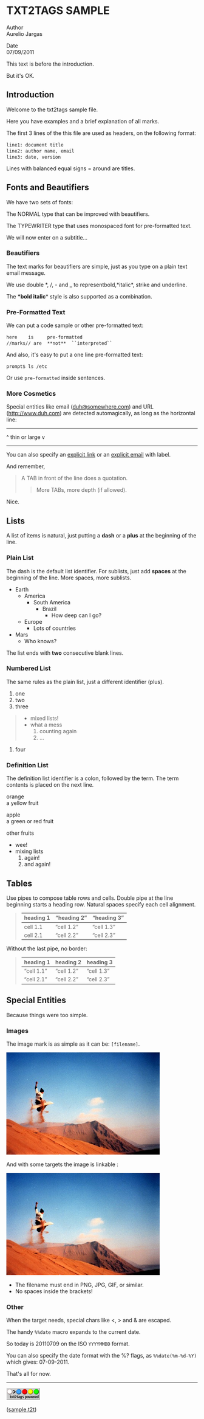 # TXT2TAGS SAMPLE

Author  
Aurelio Jargas

Date  
07/09/2011

This text is before the introduction.

But it's OK.

## Introduction

Welcome to the txt2tags sample file.

Here you have examples and a brief explanation of all marks.

The first 3 lines of the this file are used as headers, on the following format:

    line1: document title
    line2: author name, email
    line3: date, version

Lines with balanced equal signs = around are titles.

## Fonts and Beautifiers

We have two sets of fonts:

The NORMAL type that can be improved with beautifiers.

The TYPEWRITER type that uses monospaced font for pre-formatted text.

We will now enter on a subtitle...

### Beautifiers

The text marks for beautifiers are simple, just as you type on a plain text email message.

We use double *, /, - and \_ to representbold,*italic\*, strike and underline.

The **\*bold italic**\* style is also supported as a combination.

### Pre-Formatted Text

We can put a code sample or other pre-formatted text:

    here    is     pre-formatted
    //marks// are  **not**  ``interpreted``

And also, it's easy to put a one line pre-formatted text:

    prompt$ ls /etc

Or use `pre-formatted` inside sentences.

### More Cosmetics

Special entities like email (<duh@somewhere.com>) and URL (<http://www.duh.com>) are detected automagically, as long as the horizontal line:

------------------------------------------------------------------------

\^ thin or large v

------------------------------------------------------------------------

You can also specify an [explicit link](http://duh.org) or an [explicit email](duh@somewhere.com) with label.

And remember,

> A TAB in front of the line does a quotation.
>
> > More TABs, more depth (if allowed).

Nice.

## Lists

A list of items is natural, just putting a **dash** or a **plus** at the beginning of the line.

### Plain List

The dash is the default list identifier. For sublists, just add **spaces** at the beginning of the line. More spaces, more sublists.

-   Earth
    -   America
        -   South America
            -   Brazil
                -   How deep can I go?
    -   Europe
        -   Lots of countries
-   Mars
    -   Who knows?

The list ends with **two** consecutive blank lines.

### Numbered List

The same rules as the plain list, just a different identifier (plus).

1.  one
2.  two
3.  three

> -   mixed lists!
> -   what a mess
>     1.  counting again
>     2.  ...

1.  four

### Definition List

The definition list identifier is a colon, followed by the term. The term contents is placed on the next line.

orange  
a yellow fruit

apple  
a green or red fruit

other fruits  
-   wee!
-   mixing lists
    1.  again!
    2.  and again!

## Tables

Use pipes to compose table rows and cells. Double pipe at the line beginning starts a heading row. Natural spaces specify each cell alignment.

> | heading 1 | “heading 2” | “heading 3” |
> |-----------|-------------|-------------|
> | cell 1.1  | “cell 1.2”  | “cell 1.3”  |
> | cell 2.1  | “cell 2.2”  | “cell 2.3”  |

Without the last pipe, no border:

> | heading 1  | heading 2  | heading 3  |
> |------------|------------|------------|
> | “cell 1.1” | “cell 1.2” | “cell 1.3” |
> | “cell 2.1” | “cell 2.2” | “cell 2.3” |

## Special Entities

Because things were too simple.

### Images

The image mark is as simple as it can be: `[filename]`.

![image](photo.jpg)

And with some targets the image is linkable :

[![image](photo.jpg)](http://www.txt2tags.org)

-   The filename must end in PNG, JPG, GIF, or similar.
-   No spaces inside the brackets!

### Other

When the target needs, special chars like &lt;, &gt; and & are escaped.

The handy `%%date` macro expands to the current date.

So today is 20110709 on the ISO `YYYYMMDD` format.

You can also specify the date format with the %? flags, as `%%date(%m-%d-%Y)` which gives: 07-09-2011.

That's all for now.

------------------------------------------------------------------------

![image](t2tpowered.png)

([sample.t2t](sample.t2t))
